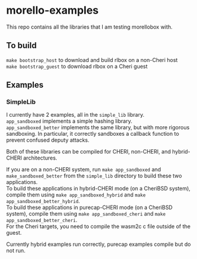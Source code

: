 # morello-examples
This repo contains all the libraries that I am testing morellobox with.

## To build
`make bootstrap_host` to download and build rlbox on a non-Cheri host  
`make bootstrap_guest` to download rlbox on a Cheri guest  

## Examples

### SimpleLib
I currently have 2 examples, all in the `simple_lib` library.  
`app_sandboxed` implements a simple hashing library.  
`app_sandboxed_better` implements the same library, but with more rigorous sandboxing. In particular, it correctly sandboxes a callback function to prevent confused deputy attacks.  

Both of these libraries can be compiled for CHERI, non-CHERI, and hybrid-CHERI architectures.  

If you are on a non-CHERI system, run `make app_sandboxed` and `make_sandboxed_better` from the `simple_lib` directory to build these two applications.  
To build these applications in hybrid-CHERI mode (on a CheriBSD system), compile them using `make app_sandboxed_hybrid` and `make app_sandboxed_better_hybrid`.    
To build these applications in purecap-CHERI mode (on a CheriBSD system), compile them using `make app_sandboxed_cheri` and `make app_sandboxed_better_cheri`.  
For the Cheri targets, you need to compile the wasm2c c file outside of the guest.

Currently hybrid examples run correctly, purecap examples compile but do not run.


